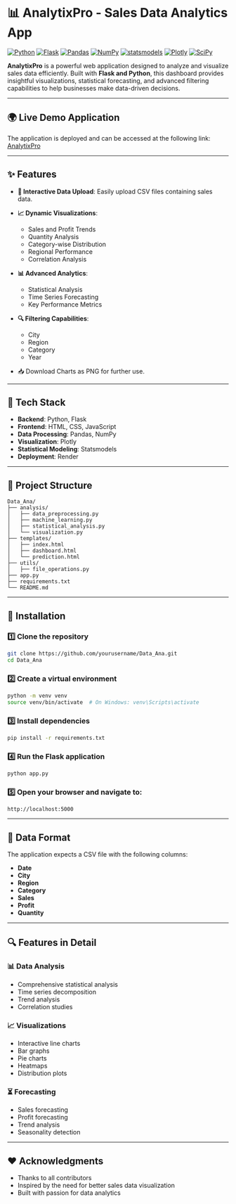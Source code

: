 # 📊 AnalytixPro - Sales Data Analytics App

[![Python](https://img.shields.io/badge/Python-3.8+-blue.svg)](https://www.python.org/downloads/)
[![Flask](https://img.shields.io/badge/Flask-3.0.0-green.svg)](https://flask.palletsprojects.com/)
[![Pandas](https://img.shields.io/badge/Pandas-2.1.4-orange.svg)](https://pandas.pydata.org/)
[![NumPy](https://img.shields.io/badge/NumPy-1.26.2-lightblue.svg)](https://numpy.org/)
[![statsmodels](https://img.shields.io/badge/statsmodels-0.14.0-red.svg)](https://www.statsmodels.org/)
[![Plotly](https://img.shields.io/badge/Plotly-5.18.0-purple.svg)](https://plotly.com/)
[![SciPy](https://img.shields.io/badge/SciPy-1.11.4-darkblue.svg)](https://scipy.org/)


**AnalytixPro** is a powerful web application designed to analyze and visualize sales data efficiently. Built with **Flask and Python**, this dashboard provides insightful visualizations, statistical forecasting, and advanced filtering capabilities to help businesses make data-driven decisions.

---

## 🌍 Live Demo Application
The application is deployed and can be accessed at the following link: [AnalytixPro](https://analytixpro-2.onrender.com/)

---
## ✨ Features

- **📂 Interactive Data Upload**: Easily upload CSV files containing sales data.
- **📈 Dynamic Visualizations**:
  - Sales and Profit Trends
  - Quantity Analysis
  - Category-wise Distribution
  - Regional Performance
  - Correlation Analysis
  

- **📊 Advanced Analytics**:
  - Statistical Analysis
  - Time Series Forecasting
  - Key Performance Metrics
- **🔍 Filtering Capabilities**:
  - City
  - Region
  - Category
  - Year
- 📥 Download Charts as PNG for further use.

---

## 🔧 Tech Stack

- **Backend**: Python, Flask
- **Frontend**: HTML, CSS, JavaScript
- **Data Processing**: Pandas, NumPy
- **Visualization**: Plotly
- **Statistical Modeling**: Statsmodels
- **Deployment**: Render

---

## 📂 Project Structure

```
Data_Ana/
├── analysis/
│   ├── data_preprocessing.py
│   ├── machine_learning.py
│   ├── statistical_analysis.py
│   └── visualization.py
├── templates/
│   ├── index.html
│   ├── dashboard.html
│   └── prediction.html
├── utils/
│   ├── file_operations.py
├── app.py
├── requirements.txt
└── README.md
```

---

## 🚀 Installation

### 1️⃣ Clone the repository
```sh
git clone https://github.com/yourusername/Data_Ana.git
cd Data_Ana
```

### 2️⃣ Create a virtual environment
```sh
python -m venv venv
source venv/bin/activate  # On Windows: venv\Scripts\activate
```

### 3️⃣ Install dependencies
```sh
pip install -r requirements.txt
```

### 4️⃣ Run the Flask application
```sh
python app.py
```

### 5️⃣ Open your browser and navigate to:
```
http://localhost:5000
```



---

## 📜 Data Format

The application expects a CSV file with the following columns:
- **Date**
- **City**
- **Region**
- **Category**
- **Sales**
- **Profit**
- **Quantity**

---

## 🔍 Features in Detail

### 📊 Data Analysis
- Comprehensive statistical analysis
- Time series decomposition
- Trend analysis
- Correlation studies

### 📈 Visualizations
- Interactive line charts
- Bar graphs
- Pie charts
- Heatmaps
- Distribution plots

### ⏳ Forecasting
- Sales forecasting
- Profit forecasting
- Trend analysis
- Seasonality detection

---

## ❤️ Acknowledgments

- Thanks to all contributors
- Inspired by the need for better sales data visualization
- Built with passion for data analytics
